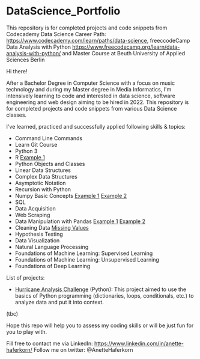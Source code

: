 # DataScience_Portfolio
This repository is for completed projects and code snippets from Codecademy Data Science Career Path: https://www.codecademy.com/learn/paths/data-science, freeccodeCamp Data Analysis with Python https://www.freecodecamp.org/learn/data-analysis-with-python/ and Master Course at Beuth University of Applied Sciences Berlin 

Hi there!

After a Bachelor Degree in Computer Science with a focus on music technology and during my Master degree in Media Informatics, I'm intensively learning to code and interested in data science, software engineering and web design aiming to be hired in 2022.
This repository is for completed projects and code snippets from various Data Science classes. 

I've learned, practiced and successfully applied following skills & topics:

- Command Line Commands
- Learn Git Course
- Python 3
- R [Example 1](https://github.com/Haferkorn/DataScience_Portfolio/blob/main/R/numberGuesser.r)
- Python Objects and Classes
- Linear Data Structures
- Complex Data Structures
- Asymptotic Notation
- Recursion with Python
- Numpy Basic Concepts [Example 1](https://github.com/Haferkorn/DataScience_Portfolio/blob/main/Numpy.ipynb) [Example 2](https://github.com/Haferkorn/DataScience_Portfolio/blob/main/Numpy/Mean_Variance_Standard_Deviation_Calculator.ipynb)
- SQL
- Data Acquisition
- Web Scraping
- Data Manipulation with Pandas [Example 1](https://github.com/Haferkorn/DataScience_Portfolio/tree/main/Pandas/Country_Analysis) [Example 2](https://github.com/Haferkorn/DataScience_Portfolio/tree/main/Pandas/Country_Analysis)
- Cleaning Data [Missing Values](https://github.com/Haferkorn/DataScience_Portfolio/blob/main/CleaningData/cleaning-data-day-one.ipynb)
- Hypothesis Testing
- Data Visualization
- Natural Language Processing
- Foundations of Machine Learning: Supervised Learning
- Foundations of Machine Learning: Unsupervised Learning
- Foundations of Deep Learning

List of projects:

- [Hurricane Analysis Challenge](https://github.com/Haferkorn/DataScience_Portfolio/blob/main/projects/hurricaneAnalysis.py) (Python): This project aimed to use the basics of Python programming (dictionaries, loops, conditionals, etc.) to analyze data and put it into context. 

(tbc)


Hope this repo will help you to assess my coding skills or will be just fun for you to play with.

Fill free to contact me via LinkedIn: https://www.linkedin.com/in/anette-haferkorn/
Follow me on twitter: @AnetteHaferkorn
